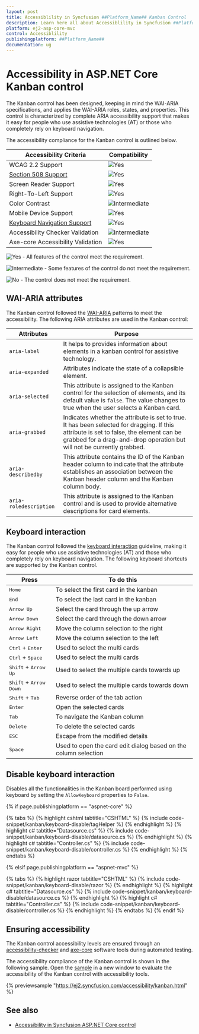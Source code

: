 ```yaml
---
layout: post
title: Accessiblility in Syncfusion ##Platform_Name## Kanban Control
description: Learn here all about Accessiblility in Syncfusion ##Platform_Name## Kanban control of Syncfusion Essential JS 2 and more.
platform: ej2-asp-core-mvc
control: Accessiblility
publishingplatform: ##Platform_Name##
documentation: ug
---
```


# Accessibility in ASP.NET Core Kanban control

The Kanban control has been designed, keeping in mind the WAI-ARIA specifications, and applies the WAI-ARIA roles, states, and properties. This control is characterized by complete ARIA accessibility support that makes it easy for people who use assistive technologies (AT) or those who completely rely on keyboard navigation.

The accessibility compliance for the Kanban control is outlined below.

| Accessibility Criteria | Compatibility |
| -- | -- |
| WCAG 2.2 Support | ![Yes](https://cdn.syncfusion.com/content/images/landing-page/yes.png) |
| [Section 508 Support](../common/accessibility#accessibility-standards) | ![Yes](https://cdn.syncfusion.com/content/images/landing-page/yes.png) |
| Screen Reader Support | ![Yes](https://cdn.syncfusion.com/content/images/landing-page/yes.png) |
| Right-To-Left Support | ![Yes](https://cdn.syncfusion.com/content/images/landing-page/yes.png) |
| Color Contrast | ![Intermediate](https://cdn.syncfusion.com/content/images/landing-page/intermediate.png) |
| Mobile Device Support | ![Yes](https://cdn.syncfusion.com/content/images/landing-page/yes.png) |
| [Keyboard Navigation Support](../common/accessibility#keyboard-navigation-support) | ![Yes](https://cdn.syncfusion.com/content/images/landing-page/yes.png) |
| Accessibility Checker Validation | ![Intermediate](https://cdn.syncfusion.com/content/images/landing-page/intermediate.png) |
| Axe-core Accessibility Validation | ![Yes](https://cdn.syncfusion.com/content/images/landing-page/yes.png) |

<style>
    .post .post-content img {
        display: inline-block;
        margin: 0.5em 0;
    }
</style>
![Yes](https://cdn.syncfusion.com/content/images/landing-page/yes.png) - All features of the control meet the requirement.

![Intermediate](https://cdn.syncfusion.com/content/images/landing-page/intermediate.png)  - Some features of the control do not meet the requirement.

![No](https://cdn.syncfusion.com/content/images/landing-page/no.png)  - The control does not meet the requirement.

## WAI-ARIA attributes

The Kanban control followed the [WAI-ARIA](https://www.w3.org/WAI/ARIA/apg/patterns/alert/) patterns to meet the accessibility. The following ARIA attributes are used in the Kanban control:

| Attributes | Purpose |
| --- | --- |
| `aria-label` |  It helps to provides information about elements in a kanban control for assistive technology. |
| `aria-expanded` | Attributes indicate the state of a collapsible element. |
| `aria-selected` | This attribute is assigned to the Kanban control for the selection of elements, and its default value is `false`. The value changes to true when the user selects a Kanban card. |
| `aria-grabbed` | Indicates whether the attribute is set to true. It has been selected for dragging. If this attribute is set to false, the element can be grabbed for a drag-and-drop operation but will not be currently grabbed. |
| `aria-describedby` | This attribute contains the ID of the Kanban header column to indicate that the attribute establishes an association between the Kanban header column and the Kanban column body. |
| `aria-roledescription` | This attribute is assigned to the Kanban control and is used to provide alternative descriptions for card elements. |

## Keyboard interaction

The Kanban control followed the [keyboard interaction](https://www.w3.org/WAI/ARIA/apg/patterns/alert/#keyboardinteraction) guideline, making it easy for people who use assistive technologies (AT) and those who completely rely on keyboard navigation. The following keyboard shortcuts are supported by the Kanban control.

| **Press** | **To do this** |
| --- | --- |
| <kbd>Home</kbd> | To select the first card in the kanban |
| <kbd>End</kbd> | To select the last card in the kanban |
| <kbd>Arrow Up</kbd> | Select the card through the up arrow |
| <kbd>Arrow Down</kbd> | Select the card through the down arrow |
| <kbd>Arrow Right</kbd> | Move the column selection to the right |
| <kbd>Arrow Left</kbd> | Move the column selection to the left |
| <kbd>Ctrl</kbd> + <kbd>Enter</kbd> | Used to select the multi cards |
| <kbd>Ctrl</kbd> + <kbd>Space</kbd> | Used to select the multi cards |
| <kbd>Shift</kbd> + <kbd>Arrow Up</kbd> | Used to select the multiple cards towards up |
| <kbd>Shift</kbd> + <kbd>Arrow Down</kbd> | Used to select the multiple cards towards down |
| <kbd>Shift</kbd> + <kbd>Tab</kbd> | Reverse order of the tab action |
| <kbd>Enter</kbd> | Open the selected cards |
| <kbd>Tab</kbd> | To navigate the Kanban column |
| <kbd>Delete</kbd> | To delete the selected cards |
| <kbd>ESC</kbd> | Escape from the modified details |
| <kbd>Space</kbd> | Used to open the card edit dialog based on the column selection |

## Disable keyboard interaction

Disables all the functionalities in the Kanban board performed using keyboard by setting the `AllowKeyboard` properties to `False`.

{% if page.publishingplatform == "aspnet-core" %}

{% tabs %}
{% highlight cshtml tabtitle="CSHTML" %}
{% include code-snippet/kanban/keyboard-disable/tagHelper %}
{% endhighlight %}
{% highlight c# tabtitle="Datasource.cs" %}
{% include code-snippet/kanban/keyboard-disable/datasource.cs %}
{% endhighlight %}
{% highlight c# tabtitle="Controller.cs" %}
{% include code-snippet/kanban/keyboard-disable/controller.cs %}
{% endhighlight %}
{% endtabs %}

{% elsif page.publishingplatform == "aspnet-mvc" %}

{% tabs %}
{% highlight razor tabtitle="CSHTML" %}
{% include code-snippet/kanban/keyboard-disable/razor %}
{% endhighlight %}
{% highlight c# tabtitle="Datasource.cs" %}
{% include code-snippet/kanban/keyboard-disable/datasource.cs %}
{% endhighlight %}
{% highlight c# tabtitle="Controller.cs" %}
{% include code-snippet/kanban/keyboard-disable/controller.cs %}
{% endhighlight %}
{% endtabs %}
{% endif %}

## Ensuring accessibility

The Kanban control accessibility levels are ensured through an [accessibility-checker](https://www.npmjs.com/package/accessibility-checker) and [axe-core](https://www.npmjs.com/package/axe-core) software tools during automated testing.

The accessibility compliance of the Kanban control is shown in the following sample. Open the [sample](https://ej2.syncfusion.com/accessibility/kanban.html) in a new window to evaluate the accessibility of the Kanban control with accessibility tools.

{% previewsample "<https://ej2.syncfusion.com/accessibility/kanban.html>" %}

## See also

* [Accessibility in Syncfusion ASP.NET Core control](../common/accessibility)